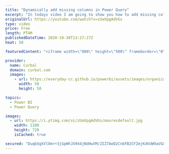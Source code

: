 ```yaml
---
title: "Dynamically add missing columns in Power Query"
excerpt: "In todays video I am going to show you how to add missing columns if they are missing in Power Query so your queries wont break.  Link to the resource: https://social.technet.microsoft.com/Forums/en-US/87affbc4-364f-470a-80ee-c35d32f1d331/is-there-a-way-to-add-a-column-only-if-it-doesnt-already-exist?forum=powerquery"
originalUrl: https://youtube.com/watch?v=zUaVpgAdVGs
type: video
price: Free
length: PT4M
publishedDateTime: 2020-10-30T13:27:27Z
heat: 50

featuredContent: "<iframe width=\"800\" height=\"500\" frameborder=\"0\" src=\"https://www.youtube.com/embed/zUaVpgAdVGs\" allow=\"accelerometer; autoplay; encrypted-media; gyroscope; picture-in-picture\" allowfullscreen></iframe>"

provider:
  name: Curbal
  domain: curbal.com
  images:
    - url: https://everyday-cc.github.io/powerbi/assets/images/organizations/curbal.com-50x50.jpg
      width: 50
      height: 50

topics:
  - Power BI
  - Power Query

images:
  - url: https://i.ytimg.com/vi/zUaVpgAdVGs/maxresdefault.jpg
    width: 1280
    height: 720
    isCached: true

secured: "DuqbXgXVlOmr+3jGpWhJX944jNdHwVM/2IZ7AeD2CnbFB2CFZmjK4hUW9aVG8n8StgRHTlC7+47wyTEMeUE5J3hxPqSx0/qzuWeAqyVMJ5MsTgkCofjISASYX49B7pMXoFt7v+b8fdG4AufK6p/8OzZWlLd9zDObsCmdPRuIgm2M45CeE3yUi+h9SaqDt0elR4BhoyEgdEde4oHn1SEu1m1tenvX8LgN4dTNXR1J+49I0JGzzEPI3y4L2Al7eixzpAm3iggTM7HH5w05gtg34UvkyjdxarnkvaAHl+cEgXfNY74rXckBU5hhq5q1V/DJrCyPKzZZJD/WD7a4rY6Oc3q8N39PIW4cZMe46PRJk0xEBqjIWcpfSb4tfV2ZUjYPx//fQ4T0Ucl8JMITTwa3Q9cIek3WTKUHEerjAgwzOpc=;NvsAwf9eFc2buz93sMs7SQ=="
---
```


